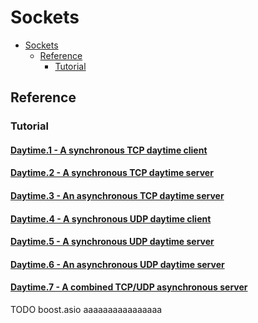 # Sockets

- [Sockets](#sockets)
  - [Reference](#reference)
    - [Tutorial](#tutorial)

## Reference

### Tutorial

#### [Daytime.1 - A synchronous TCP daytime client](https://www.boost.org/doc/libs/1_73_0/doc/html/boost_asio/tutorial/tutdaytime1.html)

#### [Daytime.2 - A synchronous TCP daytime server](https://www.boost.org/doc/libs/1_73_0/doc/html/boost_asio/tutorial/tutdaytime2.html)

#### [Daytime.3 - An asynchronous TCP daytime server](https://www.boost.org/doc/libs/1_73_0/doc/html/boost_asio/tutorial/tutdaytime3.html)

#### [Daytime.4 - A synchronous UDP daytime client](https://www.boost.org/doc/libs/1_73_0/doc/html/boost_asio/tutorial/tutdaytime4.html)

#### [Daytime.5 - A synchronous UDP daytime server](https://www.boost.org/doc/libs/1_73_0/doc/html/boost_asio/tutorial/tutdaytime5.html)

#### [Daytime.6 - An asynchronous UDP daytime server](https://www.boost.org/doc/libs/1_73_0/doc/html/boost_asio/tutorial/tutdaytime6.html)

#### [Daytime.7 - A combined TCP/UDP asynchronous server](https://www.boost.org/doc/libs/1_73_0/doc/html/boost_asio/tutorial/tutdaytime7.html)








TODO boost.asio aaaaaaaaaaaaaaaa
